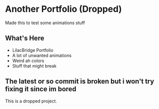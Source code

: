 # Another Portfolio (Dropped)

Made this to test some animations stuff

## What's Here

- LilacBridge Portfolio
- A lot of unwanted animations
- Weird ah colors
- Stuff that might break

## The latest or so commit is broken but i won't try fixing it since im bored

This is a dropped project.
